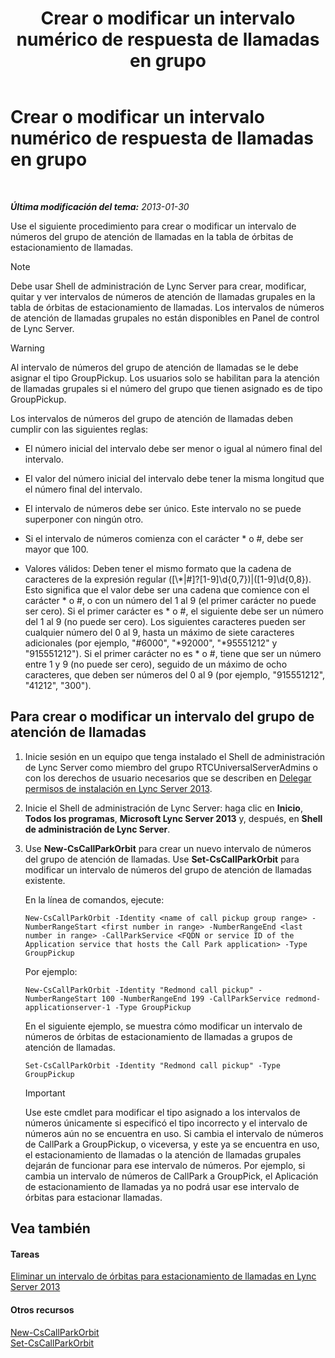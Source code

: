 ﻿---
title: Crear o modificar un intervalo numérico de respuesta de llamadas en grupo
TOCTitle: Crear o modificar un intervalo numérico de respuesta de llamadas en grupo
ms:assetid: 4b442b98-df6b-4e50-8254-b3be9cde21dd
ms:mtpsurl: https://technet.microsoft.com/es-es/library/JJ945627(v=OCS.15)
ms:contentKeyID: 52061682
ms.date: 01/07/2017
mtps_version: v=OCS.15
ms.translationtype: HT
---

# Crear o modificar un intervalo numérico de respuesta de llamadas en grupo

 

_**Última modificación del tema:** 2013-01-30_

Use el siguiente procedimiento para crear o modificar un intervalo de números del grupo de atención de llamadas en la tabla de órbitas de estacionamiento de llamadas.


> [!NOTE]
> Debe usar Shell de administración de Lync Server para crear, modificar, quitar y ver intervalos de números de atención de llamadas grupales en la tabla de órbitas de estacionamiento de llamadas. Los intervalos de números de atención de llamadas grupales no están disponibles en Panel de control de Lync Server.



> [!WARNING]  
> Al intervalo de números del grupo de atención de llamadas se le debe asignar el tipo GroupPickup. Los usuarios solo se habilitan para la atención de llamadas grupales si el número del grupo que tienen asignado es de tipo GroupPickup.



Los intervalos de números del grupo de atención de llamadas deben cumplir con las siguientes reglas:

  - El número inicial del intervalo debe ser menor o igual al número final del intervalo.

  - El valor del número inicial del intervalo debe tener la misma longitud que el número final del intervalo.

  - El intervalo de números debe ser único. Este intervalo no se puede superponer con ningún otro.

  - Si el intervalo de números comienza con el carácter \* o \#, debe ser mayor que 100.

  - Valores válidos: Deben tener el mismo formato que la cadena de caracteres de la expresión regular (\[\\\*|\#\]?\[1-9\]\\d{0,7})|(\[1-9\]\\d{0,8}). Esto significa que el valor debe ser una cadena que comience con el carácter \* o \#, o con un número del 1 al 9 (el primer carácter no puede ser cero). Si el primer carácter es \* o \#, el siguiente debe ser un número del 1 al 9 (no puede ser cero). Los siguientes caracteres pueden ser cualquier número del 0 al 9, hasta un máximo de siete caracteres adicionales (por ejemplo, "\#6000", "\*92000", "\*95551212" y "915551212"). Si el primer carácter no es \* o \#, tiene que ser un número entre 1 y 9 (no puede ser cero), seguido de un máximo de ocho caracteres, que deben ser números del 0 al 9 (por ejemplo, "915551212", "41212", "300").

## Para crear o modificar un intervalo del grupo de atención de llamadas

1.  Inicie sesión en un equipo que tenga instalado el Shell de administración de Lync Server como miembro del grupo RTCUniversalServerAdmins o con los derechos de usuario necesarios que se describen en [Delegar permisos de instalación en Lync Server 2013](lync-server-2013-delegate-setup-permissions.md).

2.  Inicie el Shell de administración de Lync Server: haga clic en **Inicio**, **Todos los programas**, **Microsoft Lync Server 2013** y, después, en **Shell de administración de Lync Server**.

3.  Use **New-CsCallParkOrbit** para crear un nuevo intervalo de números del grupo de atención de llamadas. Use **Set-CsCallParkOrbit** para modificar un intervalo de números del grupo de atención de llamadas existente.
    
    En la línea de comandos, ejecute:
    
        New-CsCallParkOrbit -Identity <name of call pickup group range> -NumberRangeStart <first number in range> -NumberRangeEnd <last number in range> -CallParkService <FQDN or service ID of the Application service that hosts the Call Park application> -Type GroupPickup
    
    Por ejemplo:
    
        New-CsCallParkOrbit -Identity "Redmond call pickup" -NumberRangeStart 100 -NumberRangeEnd 199 -CallParkService redmond-applicationserver-1 -Type GroupPickup
    
    En el siguiente ejemplo, se muestra cómo modificar un intervalo de números de órbitas de estacionamiento de llamadas a grupos de atención de llamadas.
    
        Set-CsCallParkOrbit -Identity "Redmond call pickup" -Type GroupPickup
    
    > [!IMPORTANT]  
    > Use este cmdlet para modificar el tipo asignado a los intervalos de números únicamente si especificó el tipo incorrecto y el intervalo de números aún no se encuentra en uso. Si cambia el intervalo de números de CallPark a GroupPickup, o viceversa, y este ya se encuentra en uso, el estacionamiento de llamadas o la atención de llamadas grupales dejarán de funcionar para ese intervalo de números. Por ejemplo, si cambia un intervalo de números de CallPark a GroupPick, el Aplicación de estacionamiento de llamadas ya no podrá usar ese intervalo de órbitas para estacionar llamadas.
    


## Vea también

#### Tareas

[Eliminar un intervalo de órbitas para estacionamiento de llamadas en Lync Server 2013](lync-server-2013-delete-a-call-park-orbit-range.md)  

#### Otros recursos

[New-CsCallParkOrbit](https://docs.microsoft.com/en-us/powershell/module/skype/New-CsCallParkOrbit)  
[Set-CsCallParkOrbit](https://docs.microsoft.com/en-us/powershell/module/skype/Set-CsCallParkOrbit)

